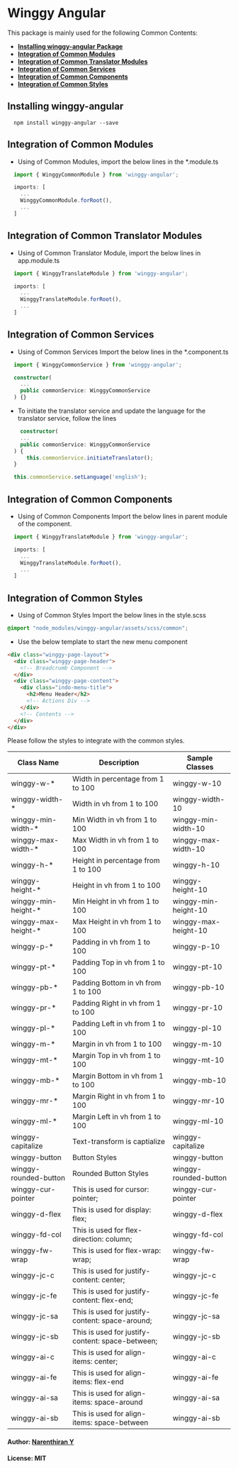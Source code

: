 # Winggy Angular

This package is mainly used for the following Common Contents:

- [**Installing winggy-angular Package**](#installing-winggy-angular)
- [**Integration of Common Modules**](#integration-of-common-modules)
- [**Integration of Common Translator Modules**](#integration-of-common-translator-modules)
- [**Integration of Common Services**](#integration-of-common-services)
- [**Integration of Common Components**](#integration-of-common-components)
- [**Integration of Common Styles**](#integration-of-common-styles)

## Installing winggy-angular

```
  npm install winggy-angular --save
```

## Integration of Common Modules

- Using of Common Modules, import the below lines in the \*.module.ts

```ts
  import { WinggyCommonModule } from 'winggy-angular';

  imports: [
    ...
    WinggyCommonModule.forRoot(),
    ...
  ]
```

## Integration of Common Translator Modules

- Using of Common Translator Module, import the below lines in app.module.ts

```ts
  import { WinggyTranslateModule } from 'winggy-angular';

  imports: [
    ...
    WinggyTranslateModule.forRoot(),
    ...
  ]
```

## Integration of Common Services

- Using of Common Services Import the below lines in the \*.component.ts

```ts
  import { WinggyCommonService } from 'winggy-angular';

  constructor(
    ...
    public commonService: WinggyCommonService
  ) {}
```

- To initiate the translator service and update the language for the translator service, follow the lines

```ts
    constructor(
    ...
    public commonService: WinggyCommonService
  ) {
      this.commonService.initiateTranslator();
  }

  this.commonService.setLanguage('english');
```

## Integration of Common Components

- Using of Common Components Import the below lines in parent module of the component.

```ts
  import { WinggyTranslateModule } from 'winggy-angular';

  imports: [
    ...
    WinggyTranslateModule.forRoot(),
    ...
  ]
```

## Integration of Common Styles

- Using of Common Styles Import the below lines in the style.scss

```scss
@import "node_modules/winggy-angular/assets/scss/common";
```

- Use the below template to start the new menu component

```html
<div class="winggy-page-layout">
  <div class="winggy-page-header">
    <!-- Breadcrumb Component -->
  </div>
  <div class="winggy-page-content">
    <div class="indo-menu-title">
      <h2>Menu Header</h2>
      <!-- Actions Div -->
    </div>
    <!-- Contents -->
  </div>
</div>
```

Please follow the styles to integrate with the common styles.

| Class Name            | Description                                      | Sample Classes        |
| --------------------- | ------------------------------------------------ | --------------------- |
| winggy-w-\*           | Width in percentage from 1 to 100                | winggy-w-10           |
| winggy-width-\*       | Width in vh from 1 to 100                        | winggy-width-10       |
| winggy-min-width-\*   | Min Width in vh from 1 to 100                    | winggy-min-width-10   |
| winggy-max-width-\*   | Max Width in vh from 1 to 100                    | winggy-max-width-10   |
| winggy-h-\*           | Height in percentage from 1 to 100               | winggy-h-10           |
| winggy-height-\*      | Height in vh from 1 to 100                       | winggy-height-10      |
| winggy-min-height-\*  | Min Height in vh from 1 to 100                   | winggy-min-height-10  |
| winggy-max-height-\*  | Max Height in vh from 1 to 100                   | winggy-max-height-10  |
| winggy-p-\*           | Padding in vh from 1 to 100                      | winggy-p-10           |
| winggy-pt-\*          | Padding Top in vh from 1 to 100                  | winggy-pt-10          |
| winggy-pb-\*          | Padding Bottom in vh from 1 to 100               | winggy-pb-10          |
| winggy-pr-\*          | Padding Right in vh from 1 to 100                | winggy-pr-10          |
| winggy-pl-\*          | Padding Left in vh from 1 to 100                 | winggy-pl-10          |
| winggy-m-\*           | Margin in vh from 1 to 100                       | winggy-m-10           |
| winggy-mt-\*          | Margin Top in vh from 1 to 100                   | winggy-mt-10          |
| winggy-mb-\*          | Margin Bottom in vh from 1 to 100                | winggy-mb-10          |
| winggy-mr-\*          | Margin Right in vh from 1 to 100                 | winggy-mr-10          |
| winggy-ml-\*          | Margin Left in vh from 1 to 100                  | winggy-ml-10          |
| winggy-capitalize     | Text-transform is captialize                     | winggy-capitalize     |
| winggy-button         | Button Styles                                    | winggy-button         |
| winggy-rounded-button | Rounded Button Styles                            | winggy-rounded-button |
| winggy-cur-pointer    | This is used for cursor: pointer;                | winggy-cur-pointer    |
| winggy-d-flex         | This is used for display: flex;                  | winggy-d-flex         |
| winggy-fd-col         | This is used for flex-direction: column;         | winggy-fd-col         |
| winggy-fw-wrap        | This is used for flex-wrap: wrap;                | winggy-fw-wrap        |
| winggy-jc-c           | This is used for justify-content: center;        | winggy-jc-c           |
| winggy-jc-fe          | This is used for justify-content: flex-end;      | winggy-jc-fe          |
| winggy-jc-sa          | This is used for justify-content: space-around;  | winggy-jc-sa          |
| winggy-jc-sb          | This is used for justify-content: space-between; | winggy-jc-sb          |
| winggy-ai-c           | This is used for align-items: center;            | winggy-ai-c           |
| winggy-ai-fe          | This is used for align-items: flex-end           | winggy-ai-fe          |
| winggy-ai-sa          | This is used for align-items: space-around       | winggy-ai-sa          |
| winggy-ai-sb          | This is used for align-items: space-between      | winggy-ai-sb          |

#### Author: [Narenthiran Y](http://github.com/ynarenthiran)

#### License: MIT
